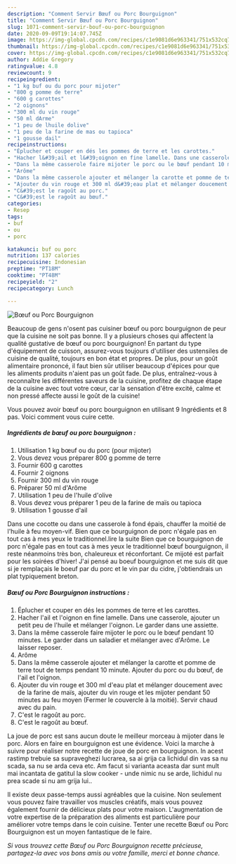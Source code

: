 ```yaml
---
description: "Comment Servir Bœuf ou Porc Bourguignon"
title: "Comment Servir Bœuf ou Porc Bourguignon"
slug: 1071-comment-servir-bouf-ou-porc-bourguignon
date: 2020-09-09T19:14:07.745Z
image: https://img-global.cpcdn.com/recipes/c1e9081d6e963341/751x532cq70/boeuf-ou-porc-bourguignon-photo-principale-de-la-recette.jpg
thumbnail: https://img-global.cpcdn.com/recipes/c1e9081d6e963341/751x532cq70/boeuf-ou-porc-bourguignon-photo-principale-de-la-recette.jpg
cover: https://img-global.cpcdn.com/recipes/c1e9081d6e963341/751x532cq70/boeuf-ou-porc-bourguignon-photo-principale-de-la-recette.jpg
author: Addie Gregory
ratingvalue: 4.8
reviewcount: 9
recipeingredient:
- "1 kg buf ou du porc pour mijoter"
- "800 g pomme de terre"
- "600 g carottes"
- "2 oignons"
- "300 ml du vin rouge"
- "50 ml dArme"
- "1 peu de lhuile dolive"
- "1 peu de la farine de mas ou tapioca"
- "1 gousse dail"
recipeinstructions:
- "Éplucher et couper en dés les pommes de terre et les carottes."
- "Hacher l&#39;ail et l&#39;oignon en fine lamelle. Dans une casserole, ajouter un petit peu de l&#39;huile et mélanger l&#39;oignon. Le garder dans une assiette."
- "Dans la même casserole faire mijoter le porc ou le bœuf pendant 10 minutes. Le garder dans un saladier et mélanger avec d&#39;Arôme. Le laisser reposer."
- "Arôme"
- "Dans la même casserole ajouter et mélanger la carotte et pomme de terre tout de temps pendant 10 minute. Ajouter du porc ou du bœuf, de l&#39;ail et l&#39;oignon."
- "Ajouter du vin rouge et 300 ml d&#39;eau plat et mélanger doucement avec de la farine de maïs, ajouter du vin rouge et les mijoter pendant 50 minutes au feu moyen (Fermer le couvercle à la moitié). Servir chaud avec du pain."
- "C&#39;est le ragoût au porc."
- "C&#39;est le ragoût au bœuf."
categories:
- Resep
tags:
- buf
- ou
- porc

katakunci: buf ou porc 
nutrition: 137 calories
recipecuisine: Indonesian
preptime: "PT18M"
cooktime: "PT48M"
recipeyield: "2"
recipecategory: Lunch

---
```



![Bœuf ou Porc Bourguignon](https://img-global.cpcdn.com/recipes/c1e9081d6e963341/751x532cq70/boeuf-ou-porc-bourguignon-photo-principale-de-la-recette.jpg)

Beaucoup de gens n'osent pas cuisiner bœuf ou porc bourguignon de peur que la cuisine ne soit pas bonne. Il y a plusieurs choses qui affectent la qualité gustative de bœuf ou porc bourguignon! En partant du type d'équipement de cuisson, assurez-vous toujours d'utiliser des ustensiles de cuisine de qualité, toujours en bon état et propres. De plus, pour un goût alimentaire prononcé, il faut bien sûr utiliser beaucoup d'épices pour que les aliments produits n'aient pas un goût fade. De plus, entraînez-vous à reconnaître les différentes saveurs de la cuisine, profitez de chaque étape de la cuisine avec tout votre cœur, car la sensation d'être excité, calme et non pressé affecte aussi le goût de la cuisine!

<!--inarticleads1-->

Vous pouvez avoir bœuf ou porc bourguignon en utilisant 9 Ingrédients et 8 pas. Voici comment vous cuire cette.

##### Ingrédients de bœuf ou porc bourguignon :

1. Utilisation 1 kg bœuf ou du porc (pour mijoter)
1. Vous devez vous préparer 800 g pomme de terre
1. Fournir 600 g carottes
1. Fournir 2 oignons
1. Fournir 300 ml du vin rouge
1. Préparer 50 ml d&#39;Arôme
1. Utilisation 1 peu de l&#39;huile d&#39;olive
1. Vous devez vous préparer 1 peu de la farine de maïs ou tapioca
1. Utilisation 1 gousse d&#39;ail


Dans une cocotte ou dans une casserole à fond épais, chauffer la moitié de l&#39;huile à feu moyen-vif. Bien que ce bourguignon de porc n&#39;égale pas en tout cas à mes yeux le traditionnel.lire la suite Bien que ce bourguignon de porc n&#39;égale pas en tout cas à mes yeux le traditionnel bœuf bourguignon, il reste néanmoins très bon, chaleureux et réconfortant. Ce mijoté est parfait pour les soirées d&#39;hiver! J&#39;ai pensé au boeuf bourguignon et me suis dit que si je remplaçais le boeuf par du porc et le vin par du cidre, j&#39;obtiendrais un plat typiquement breton. 

<!--inarticleads2-->

##### Bœuf ou Porc Bourguignon instructions :

1. Éplucher et couper en dés les pommes de terre et les carottes.
1. Hacher l&#39;ail et l&#39;oignon en fine lamelle. Dans une casserole, ajouter un petit peu de l&#39;huile et mélanger l&#39;oignon. Le garder dans une assiette.
1. Dans la même casserole faire mijoter le porc ou le bœuf pendant 10 minutes. Le garder dans un saladier et mélanger avec d&#39;Arôme. Le laisser reposer.
1. Arôme
1. Dans la même casserole ajouter et mélanger la carotte et pomme de terre tout de temps pendant 10 minute. Ajouter du porc ou du bœuf, de l&#39;ail et l&#39;oignon.
1. Ajouter du vin rouge et 300 ml d&#39;eau plat et mélanger doucement avec de la farine de maïs, ajouter du vin rouge et les mijoter pendant 50 minutes au feu moyen (Fermer le couvercle à la moitié). Servir chaud avec du pain.
1. C&#39;est le ragoût au porc.
1. C&#39;est le ragoût au bœuf.


La joue de porc est sans aucun doute le meilleur morceau à mijoter dans le porc. Alors en faire en bourguignon est une évidence. Voici la marche à suivre pour réaliser notre recette de joue de porc en bourguignon. In acest rastimp trebuie sa supraveghezi lucrarea, sa ai grija ca lichidul din vas sa nu scada, sa nu se arda ceva etc. Am facut si varianta aceasta dar sunt mult mai incantata de gatitul la slow cooker - unde nimic nu se arde, lichidul nu prea scade si nu am grija lui.. 

<!--inarticleads1-->

<p>
Il existe deux passe-temps aussi agréables que la cuisine. Non seulement vous pouvez faire travailler vos muscles créatifs, mais vous pouvez également fournir de délicieux plats pour votre maison. L'augmentation de votre expertise de la préparation des aliments est particulière pour améliorer votre temps dans le coin cuisine. Tenter une recette Bœuf ou Porc Bourguignon est un moyen fantastique de le faire.
</p>

<p>
<i>Si vous trouvez cette Bœuf ou Porc Bourguignon recette précieuse, partagez-la avec vos bons amis ou votre famille, merci et bonne chance.</i>
</p>
